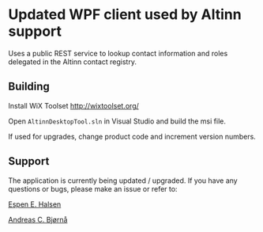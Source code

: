 # Updated WPF client used by Altinn support
Uses a public REST service to lookup contact information and roles delegated in the Altinn contact registry. 
## Building 
Install WiX Toolset http://wixtoolset.org/

Open <code>AltinnDesktopTool.sln</code> in Visual Studio and build the msi file.

If used for upgrades, change product code and increment version numbers.

## Support
The application is currently being updated / upgraded. If you have any questions or bugs, please make an issue or refer to:

[Espen E. Halsen](mailto:espen.elstad.halsen@digdir.no?subject=[Altinn-WPF-Support])

[Andreas C. Bjørnå](mailto:andreas.chummuenwai.bjorna@digdir.no?subject=[Altinn-WPF-Support])
